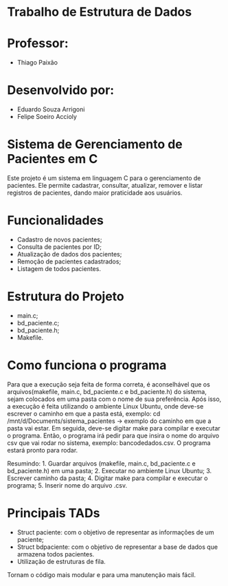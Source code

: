 # Trabalho de Estrutura de Dados

# Professor:
- Thiago Paixão

# Desenvolvido por:
- Eduardo Souza Arrigoni
- Felipe Soeiro Accioly


# Sistema de Gerenciamento de Pacientes em C

Este projeto é um sistema em linguagem C para o gerenciamento de pacientes. Ele permite cadastrar, consultar, atualizar, remover e listar registros de pacientes, dando maior praticidade aos usuários.


# Funcionalidades

- Cadastro de novos pacientes;
- Consulta de pacientes por ID;
- Atualização de dados dos pacientes;
- Remoção de pacientes cadastrados;
- Listagem de todos pacientes.


# Estrutura do Projeto

- main.c;
- bd_paciente.c;
- bd_paciente.h;
- Makefile.


# Como funciona o programa

Para que a execução seja feita de forma correta, é aconselhável que os arquivos(makefile, main.c, bd_paciente.c e bd_paciente.h) do sistema, sejam colocados em uma pasta com o nome de sua preferência. Após isso, a execução é feita utilizando o ambiente Linux Ubuntu, onde deve-se escrever o caminho em que a pasta está, exemplo: cd /mnt/d/Documents/sistema_pacientes -> exemplo do caminho em que a pasta vai estar. Em seguida, deve-se digitar make para compilar e executar o programa. Então, o programa irá pedir para que insira o nome do arquivo csv que vai rodar no sistema, exemplo: bancodedados.csv. O programa estará pronto para rodar.

Resumindo: 1. Guardar arquivos (makefile, main.c, bd_paciente.c e bd_paciente.h) em uma pasta;
           2. Executar no ambiente Linux Ubuntu;
           3. Escrever caminho da pasta;
           4. Digitar make para compilar e executar o programa;
           5. Inserir nome do arquivo .csv.


# Principais TADs

- Struct paciente: com o objetivo de representar as informações de um paciente;
- Struct bdpaciente: com o objetivo de representar a base de dados que armazena todos pacientes.
- Utilização de estruturas de fila.

Tornam o código mais modular e para uma manutenção mais fácil.
